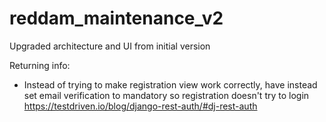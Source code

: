 # reddam_maintenance_v2
Upgraded architecture and UI from initial version

Returning info:
- Instead of trying to make registration view work correctly, have instead set email verification to mandatory so registration doesn't try to login
https://testdriven.io/blog/django-rest-auth/#dj-rest-auth
